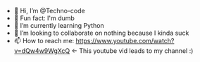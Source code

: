 - 👋 Hi, I’m @Techno-code
- 👀 Fun fact: I'm dumb
- 🌱 I’m currently learning Python
- 💞️ I’m looking to collaborate on nothing because I kinda suck
- 📫 How to reach me: https://www.youtube.com/watch?v=dQw4w9WgXcQ <- This youtube vid leads to my channel :)

<!---
Techno-code/Techno-code is a ✨ special ✨ repository because its `README.md` (this file) appears on your GitHub profile.
You can click the Preview link to take a look at your changes.
--->
